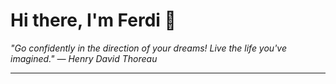 <h1>Hi there, I'm Ferdi 👋</h1>

<p><em>
  "Go confidently in the direction of your dreams! Live the life you've imagined." — Henry David Thoreau
</em></p>

---
